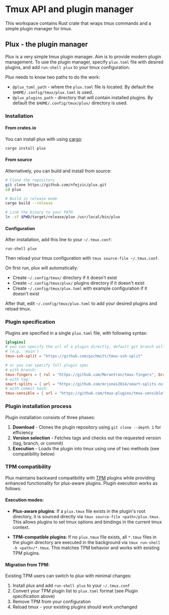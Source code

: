 # Tmux API and plugin manager

This workspace contains Rust crate that wraps tmux commands and a simple plugin
manager for tmux.

## Plux - the plugin manager

Plux is a very simple tmux plugin manager. Aim is to provide modern plugin
management. To use the plugin manager, specify `plux.toml` file with desired
plugins, and add `run-shell plux` to your tmux configuration.

Plux needs to know two paths to do the work:

- `@plux_toml_path` - where the `plux.toml` file is located. By default the
  `$HOME/.config/tmux/plux.toml` is used.
- `@plux_plugins_path` - directory that will contain installed plugins. By
  default the `$HOME/.config/tmux/plux/` directory is used.

### Installation

#### From crates.io

You can install plux with using [cargo](https://doc.rust-lang.org/cargo/):

```bash
cargo install plux
```

#### From source

Alternatively, you can build and install from source:

```bash
# Clone the repository
git clone https://github.com/nfejzic/plux.git
cd plux

# Build in release mode
cargo build --release

# Link the binary to your PATH
ln -sf $PWD/target/release/plux /usr/local/bin/plux
```

#### Configuration

After installation, add this line to your `~/.tmux.conf`:

```
run-shell plux
```

Then reload your tmux configuration with `tmux source-file ~/.tmux.conf`.

On first run, plux will automatically:
- Create `~/.config/tmux/` directory if it doesn't exist
- Create `~/.config/tmux/plux/` plugins directory if it doesn't exist
- Create `~/.config/tmux/plux.toml` with example configuration if it doesn't exist

After that, edit `~/.config/tmux/plux.toml` to add your desired plugins and reload tmux.

### Plugin specification

Plugins are specified in a single `plux.toml` file, with following syntax:

```toml
[plugins]
# you can specify the url of a plugin directly, default git branch will be used
# (e.g. 'main')
tmux-ssh-split = "https://github.com/pschmitt/tmux-ssh-split"

# or you can specify full plugin spec
# with branch:
tmux-fingers = { rul = "https://github.com/Morantron/tmux-fingers", branch = "feature-xyz" }
# with tag:
smart-splits = { url = "https://github.com/mrjones2014/smart-splits.nvim", tag = "v2.0.3"}
# with commit hash:
tmux-sensible = { url = "https://github.com/tmux-plugins/tmux-sensible", commit = "<commit hash>"}
```

### Plugin installation process

Plugin installation consists of three phases:

1. **Download** - Clones the plugin repository using `git clone --depth 1` for efficiency
2. **Version selection** - Fetches tags and checks out the requested version (tag, branch, or commit)
3. **Execution** - Loads the plugin into tmux using one of two methods (see compatibility below)

### TPM compatibility

Plux maintains backward compatibility with [TPM](https://github.com/tmux-plugins/tpm) plugins while providing enhanced functionality for plux-aware plugins. Plugin execution works as follows:

#### Execution modes:

- **Plux-aware plugins**: If a `plux.tmux` file exists in the plugin's root directory, it is sourced directly via `tmux source-file <path>/plux.tmux`. This allows plugins to set tmux options and bindings in the current tmux context.

- **TPM-compatible plugins**: If no `plux.tmux` file exists, all `*.tmux` files in the plugin directory are executed in the background via `tmux run-shell -b <path>/*.tmux`. This matches TPM behavior and works with existing TPM plugins.

#### Migration from TPM:

Existing TPM users can switch to plux with minimal changes:
1. Install plux and add `run-shell plux` to your `~/.tmux.conf`
2. Convert your TPM plugin list to `plux.toml` format (see Plugin specification above)
3. Remove TPM from your configuration
4. Reload tmux - your existing plugins should work unchanged
